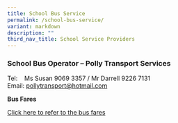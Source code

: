 ```yaml
---
title: School Bus Service
permalink: /school-bus-service/
variant: markdown
description: ""
third_nav_title: School Service Providers
---
```

### **School Bus Operator – Polly Transport Services**

Tel:&nbsp; &nbsp; Ms Susan 9069 3357 / Mr Darrell 9226 7131  
Email: [pollytransport@hotmail.com](mailto:pollytransport@hotmail.com)

**Bus Fares** 

[Click here to refer to the bus fares](/files/School%20Bus%20Operator/details%20of%20bus%20operators%20and%20bus%20fares.pdf)
